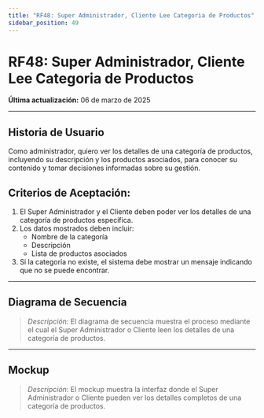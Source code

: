 ```yaml
---
title: "RF48: Super Administrador, Cliente Lee Categoria de Productos"  
sidebar_position: 49
---
```


# RF48: Super Administrador, Cliente Lee Categoria de Productos  

**Última actualización:** 06 de marzo de 2025  

---

## Historia de Usuario  

Como administrador, quiero ver los detalles de una categoría de productos, incluyendo su descripción y los productos asociados, para conocer su contenido y tomar decisiones informadas sobre su gestión.


## **Criterios de Aceptación:**  

1. El Super Administrador y el Cliente deben poder ver los detalles de una categoría de productos específica.  
2. Los datos mostrados deben incluir:  
   - Nombre de la categoría  
   - Descripción  
   - Lista de productos asociados  
3. Si la categoría no existe, el sistema debe mostrar un mensaje indicando que no se puede encontrar.  

---

## **Diagrama de Secuencia**  

> *Descripción*: El diagrama de secuencia muestra el proceso mediante el cual el Super Administrador o Cliente leen los detalles de una categoría de productos.  

---

## **Mockup**  

> *Descripción*: El mockup muestra la interfaz donde el Super Administrador o Cliente pueden ver los detalles completos de una categoría de productos.  
